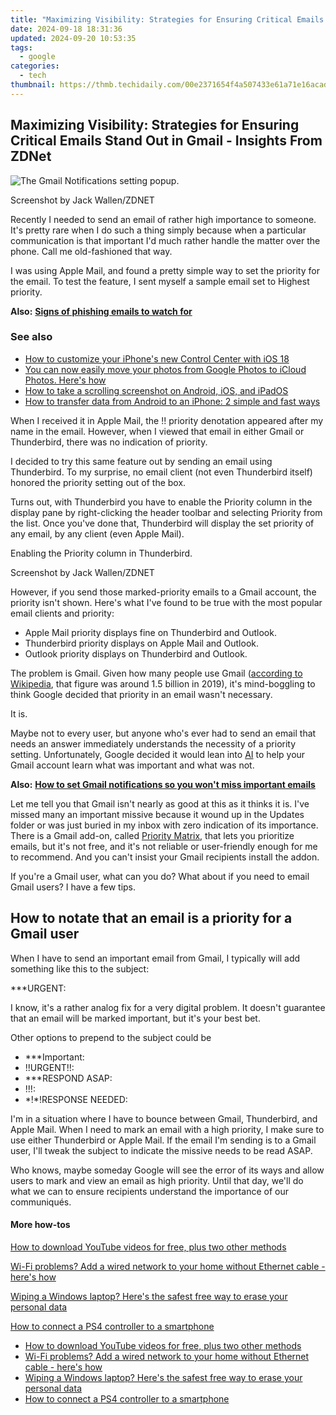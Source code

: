 ```yaml
---
title: "Maximizing Visibility: Strategies for Ensuring Critical Emails Stand Out in Gmail - Insights From ZDNet"
date: 2024-09-18 18:31:36
updated: 2024-09-20 10:53:35
tags:
  - google
categories:
  - tech
thumbnail: https://thmb.techidaily.com/00e2371654f4a507433e61a71e16acad038e975f76e67d8ab6a2071887eda993.jpg
---
```


## Maximizing Visibility: Strategies for Ensuring Critical Emails Stand Out in Gmail - Insights From ZDNet

![The Gmail Notifications setting popup.](https://www.zdnet.com/a/img/resize/43508b241972e5083d892ea8cb44819830aaab8e/2023/01/24/fe174dfd-637e-4e55-aa58-4682551d89c6/gmailnotify2.jpg?auto=webp&width=1280)

Screenshot by Jack Wallen/ZDNET

Recently I needed to send an email of rather high importance to someone. It's pretty rare when I do such a thing simply because when a particular communication is that important I'd much rather handle the matter over the phone. Call me old-fashioned that way.

I was using Apple Mail, and found a pretty simple way to set the priority for the email. To test the feature, I sent myself a sample email set to Highest priority. 

**Also:** [**Signs of phishing emails to watch for**](https://www.zdnet.com/article/what-is-phishing-how-to-protect-yourself-from-scam-emails-and-more/) 

### See also

* [How to customize your iPhone's new Control Center with iOS 18](https://www.zdnet.com/article/how-to-customize-your-iphones-new-control-center-with-ios-18/)
* [You can now easily move your photos from Google Photos to iCloud Photos. Here's how](https://www.zdnet.com/article/you-can-now-easily-move-your-photos-from-google-photos-to-icloud-photos-heres-how/)
* [How to take a scrolling screenshot on Android, iOS, and iPadOS](https://www.zdnet.com/article/how-to-take-a-scrolling-screenshot-on-android-ios-and-ipados/)
* [How to transfer data from Android to an iPhone: 2 simple and fast ways](https://www.zdnet.com/article/how-to-transfer-data-from-android-to-an-iphone/)

When I received it in Apple Mail, the !! priority denotation appeared after my name in the email. However, when I viewed that email in either Gmail or Thunderbird, there was no indication of priority.

I decided to try this same feature out by sending an email using Thunderbird. To my surprise, no email client (not even Thunderbird itself) honored the priority setting out of the box. 

Turns out, with Thunderbird you have to enable the Priority column in the display pane by right-clicking the header toolbar and selecting Priority from the list. Once you've done that, Thunderbird will display the set priority of any email, by any client (even Apple Mail).

Enabling the Priority column in Thunderbird.

Screenshot by Jack Wallen/ZDNET

However, if you send those marked-priority emails to a Gmail account, the priority isn't shown. Here's what I've found to be true with the most popular email clients and priority:

* Apple Mail priority displays fine on Thunderbird and Outlook.
* Thunderbird priority displays on Apple Mail and Outlook.
* Outlook priority displays on Thunderbird and Outlook.

The problem is Gmail. Given how many people use Gmail ([according to Wikipedia](https://en.wikipedia.org/wiki/Gmail), that figure was around 1.5 billion in 2019), it's mind-boggling to think Google decided that priority in an email wasn't necessary.

It is.

Maybe not to every user, but anyone who's ever had to send an email that needs an answer immediately understands the necessity of a priority setting. Unfortunately, Google decided it would lean into [AI](https://www.zdnet.com/topic/artificial-intelligence/) to help your Gmail account learn what was important and what was not.

**Also:** [**How to set Gmail notifications so you won't miss important emails**](https://www.zdnet.com/home-and-office/work-life/how-to-set-the-gmail-app-email-notifications-so-you-never-miss-an-email/)

Let me tell you that Gmail isn't nearly as good at this as it thinks it is. I've missed many an important missive because it wound up in the Updates folder or was just buried in my inbox with zero indication of its importance. There is a Gmail add-on, called [Priority Matrix](https://workspace.google.com/marketplace/app/priority%5Fmatrix%5Ffor%5Fgmail/340828899668), that lets you prioritize emails, but it's not free, and it's not reliable or user-friendly enough for me to recommend. And you can't insist your Gmail recipients install the addon. 

If you're a Gmail user, what can you do? What about if you need to email Gmail users? I have a few tips.

## How to notate that an email is a priority for a Gmail user

When I have to send an important email from Gmail, I typically will add something like this to the subject:

***URGENT:

I know, it's a rather analog fix for a very digital problem. It doesn't guarantee that an email will be marked important, but it's your best bet.

Other options to prepend to the subject could be

* \*\*\*Important:
* !!URGENT!!:
* \*\*\*RESPOND ASAP:
* !!!:
* \*!\*!RESPONSE NEEDED:

I'm in a situation where I have to bounce between Gmail, Thunderbird, and Apple Mail. When I need to mark an email with a high priority, I make sure to use either Thunderbird or Apple Mail. If the email I'm sending is to a Gmail user, I'll tweak the subject to indicate the missive needs to be read ASAP.

Who knows, maybe someday Google will see the error of its ways and allow users to mark and view an email as high priority. Until that day, we'll do what we can to ensure recipients understand the importance of our communiqués.

#### More how-tos

[How to download YouTube videos for free, plus two other methods](https://www.zdnet.com/article/how-to-download-youtube-videos-for-free-plus-two-other-methods/ "How to download YouTube videos for free, plus two other methods")

[Wi-Fi problems? Add a wired network to your home without Ethernet cable - here's how](https://www.zdnet.com/article/wi-fi-problems-how-to-add-a-wired-network-to-your-home-without-ethernet-cable/ "Wi-Fi problems? Add a wired network to your home without Ethernet cable - here's how")

[Wiping a Windows laptop? Here's the safest free way to erase your personal data](https://www.zdnet.com/article/wiping-a-windows-laptop-heres-the-safest-free-way-to-erase-your-personal-data/ "Wiping a Windows laptop? Here's the safest free way to erase your personal data")

[How to connect a PS4 controller to a smartphone](https://www.zdnet.com/article/how-to-connect-a-ps4-controller-to-a-smartphone/ "How to connect a PS4 controller to a smartphone")

* [How to download YouTube videos for free, plus two other methods](https://www.zdnet.com/article/how-to-download-youtube-videos-for-free-plus-two-other-methods/ "How to download YouTube videos for free, plus two other methods")
* [Wi-Fi problems? Add a wired network to your home without Ethernet cable - here's how](https://www.zdnet.com/article/wi-fi-problems-how-to-add-a-wired-network-to-your-home-without-ethernet-cable/ "Wi-Fi problems? Add a wired network to your home without Ethernet cable - here's how")
* [Wiping a Windows laptop? Here's the safest free way to erase your personal data](https://www.zdnet.com/article/wiping-a-windows-laptop-heres-the-safest-free-way-to-erase-your-personal-data/ "Wiping a Windows laptop? Here's the safest free way to erase your personal data")
* [How to connect a PS4 controller to a smartphone](https://www.zdnet.com/article/how-to-connect-a-ps4-controller-to-a-smartphone/ "How to connect a PS4 controller to a smartphone")

<ins class="adsbygoogle"
     style="display:block"
     data-ad-format="autorelaxed"
     data-ad-client="ca-pub-7571918770474297"
     data-ad-slot="1223367746"></ins>



<ins class="adsbygoogle"
     style="display:block"
     data-ad-client="ca-pub-7571918770474297"
     data-ad-slot="8358498916"
     data-ad-format="auto"
     data-full-width-responsive="true"></ins>
